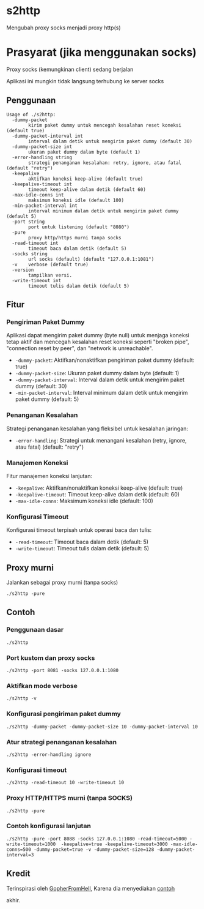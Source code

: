 # s2http

Mengubah proxy socks menjadi proxy http(s)

# Prasyarat (jika menggunakan socks)

Proxy socks (kemungkinan client) sedang berjalan

Aplikasi ini mungkin tidak langsung terhubung ke server socks

## Penggunaan

```
Usage of ./s2http:
  -dummy-packet
    	kirim paket dummy untuk mencegah kesalahan reset koneksi (default true)
  -dummy-packet-interval int
    	interval dalam detik untuk mengirim paket dummy (default 30)
  -dummy-packet-size int
    	ukuran paket dummy dalam byte (default 1)
  -error-handling string
    	strategi penanganan kesalahan: retry, ignore, atau fatal (default "retry")
  -keepalive
    	aktifkan koneksi keep-alive (default true)
  -keepalive-timeout int
    	timeout keep-alive dalam detik (default 60)
  -max-idle-conns int
    	maksimum koneksi idle (default 100)
  -min-packet-interval int
    	interval minimum dalam detik untuk mengirim paket dummy (default 5)
  -port string
    	port untuk listening (default "8080")
  -pure
    	proxy http/https murni tanpa socks
  -read-timeout int
    	timeout baca dalam detik (default 5)
  -socks string
    	url socks (default) (default "127.0.0.1:1081")
  -v	verbose (default true)
  -version
    	tampilkan versi.
  -write-timeout int
    	timeout tulis dalam detik (default 5)
```

## Fitur

### Pengiriman Paket Dummy

Aplikasi dapat mengirim paket dummy (byte null) untuk menjaga koneksi tetap aktif dan mencegah kesalahan reset koneksi seperti "broken pipe", "connection reset by peer", dan "network is unreachable".

- `-dummy-packet`: Aktifkan/nonaktifkan pengiriman paket dummy (default: true)
- `-dummy-packet-size`: Ukuran paket dummy dalam byte (default: 1)
- `-dummy-packet-interval`: Interval dalam detik untuk mengirim paket dummy (default: 30)
- `-min-packet-interval`: Interval minimum dalam detik untuk mengirim paket dummy (default: 5)

### Penanganan Kesalahan

Strategi penanganan kesalahan yang fleksibel untuk kesalahan jaringan:

- `-error-handling`: Strategi untuk menangani kesalahan (retry, ignore, atau fatal) (default: "retry")

### Manajemen Koneksi

Fitur manajemen koneksi lanjutan:

- `-keepalive`: Aktifkan/nonaktifkan koneksi keep-alive (default: true)
- `-keepalive-timeout`: Timeout keep-alive dalam detik (default: 60)
- `-max-idle-conns`: Maksimum koneksi idle (default: 100)

### Konfigurasi Timeout

Konfigurasi timeout terpisah untuk operasi baca dan tulis:

- `-read-timeout`: Timeout baca dalam detik (default: 5)
- `-write-timeout`: Timeout tulis dalam detik (default: 5)

## Proxy murni

Jalankan sebagai proxy murni (tanpa socks)

    ./s2http -pure

## Contoh

### Penggunaan dasar

```
./s2http
```

### Port kustom dan proxy socks

```
./s2http -port 8081 -socks 127.0.0.1:1080
```

### Aktifkan mode verbose

```
./s2http -v
```

### Konfigurasi pengiriman paket dummy

```
./s2http -dummy-packet -dummy-packet-size 10 -dummy-packet-interval 10
```

### Atur strategi penanganan kesalahan

```
./s2http -error-handling ignore
```

### Konfigurasi timeout

```
./s2http -read-timeout 10 -write-timeout 10
```

### Proxy HTTP/HTTPS murni (tanpa SOCKS)

```
./s2http -pure
```

### Contoh konfigurasi lanjutan

```
./s2http -pure -port 8088 -socks 127.0.0.1:1080 -read-timeout=5000 -write-timeout=1000  -keepalive=true -keepalive-timeout=3000 -max-idle-conns=500 -dummy-packet=true -v -dummy-packet-size=128 -dummy-packet-interval=3
```

## Kredit

Terinspirasi oleh [GopherFromHell](https://www.reddit.com/user/GopherFromHell),
Karena dia menyediakan [contoh](https://play.golang.org/p/l0iLtkD1DV)

akhir.
